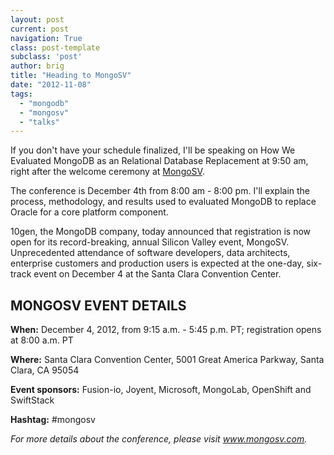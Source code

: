 ```yaml
---
layout: post
current: post
navigation: True
class: post-template
subclass: 'post'
author: brig
title: "Heading to MongoSV"
date: "2012-11-08"
tags: 
  - "mongodb"
  - "mongosv"
  - "talks"
---
```


If you don't have your schedule finalized, I'll be speaking on How We Evaluated MongoDB as an Relational Database Replacement at 9:50 am, right after the welcome ceremony at [MongoSV](http://www.10gen.com/events/mongosv).

The conference is December 4th from 8:00 am - 8:00 pm. I'll explain the process, methodology, and results used to evaluated MongoDB to replace Oracle for a core platform component.

10gen, the MongoDB company, today announced that registration is now open for its record-breaking, annual Silicon Valley event, MongoSV. Unprecedented attendance of software developers, data architects, enterprise customers and production users is expected at the one-day, six-track event on December 4 at the Santa Clara Convention Center.

## MONGOSV EVENT DETAILS

**When:** December 4, 2012, from 9:15 a.m. - 5:45 p.m. PT; registration opens at 8:00 a.m. PT

**Where:** Santa Clara Convention Center, 5001 Great America Parkway, Santa Clara, CA 95054

**Event sponsors:** Fusion-io, Joyent, Microsoft, MongoLab, OpenShift and SwiftStack

**Hashtag:** #mongosv

_For more details about the conference, please visit www.mongosv.com._